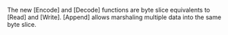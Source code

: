 The new [Encode] and [Decode] functions are byte slice equivalents
to [Read] and [Write].
[Append] allows marshaling multiple data into the same byte slice.
